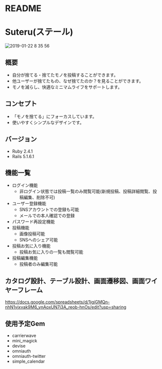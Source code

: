 # README

# Suteru(ステール)
![2019-01-22 8 35 56](https://user-images.githubusercontent.com/40833408/51503858-dd2cd380-1e20-11e9-9387-aac964fcb6de.png)

## 概要
* 自分が捨てる・捨てたモノを投稿することができます。
* 他ユーザーが捨てたもの、なぜ捨てたのか？を見ることができます。
* モノを減らし、快適なミニマムライフをサポートします。

## コンセプト
* 「モノを捨てる」にフォーカスしています。
* 使いやすくシンプルなデザインです。

## バージョン
* Ruby 2.4.1
* Rails 5.1.6.1

## 機能一覧
- ログイン機能
  - 非ログイン状態では投稿一覧のみ閲覧可能(新規投稿、投稿詳細閲覧、投稿編集、削除不可)
- ユーザー登録機能
  - SNSアカウントでの登録も可能
  - メールでの本人確認での登録
- パスワード再設定機能
- 投稿機能
  - 画像投稿可能
  - SNSへのシェア可能
- 投稿お気に入り機能
  - 投稿お気に入りの一覧も閲覧可能
- 投稿編集機能
  - 投稿者のみ編集可能

## カタログ設計、テーブル設計、画面遷移図、画面ワイヤーフレーム
https://docs.google.com/spreadsheets/d/1jgjGMQn-nhN1vjxvak9M6_ynAoxUN7j3A_reob-hnOs/edit?usp=sharing

## 使用予定Gem
* carrierwave
* mini_magick
* devise
* omniauth
* omniauth-twitter
* simple_calendar
